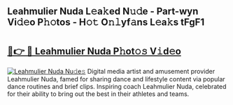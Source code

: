 ## Leahmulier Nuda L𝚎a𝚔ed N𝚞𝚍e - Part-wyn Vi𝚍𝚎o P𝚑𝚘tos - H𝚘𝚝 O𝚗𝚕yf𝚊ns L𝚎a𝚔s tFgF1

# <h2><a href="http://kfdo4d.oniu.top/?m=Leahmulier+Nuda">🔗👉 🔴 Leahmulier Nuda P𝚑ot𝚘𝚜 V𝚒d𝚎o</a></h2>

[![Leahmulier Nuda Nu𝚍e𝚜](https://i.imgur.com/0qMVB7G.gif)](http://kfdo4d.oniu.top/?m=Leahmulier+Nuda)
Digital media artist and amusement provider Leahmulier Nuda, famed for sharing dance and lifestyle content via popular dance routines and brief clips. Inspiring coach Leahmulier Nuda, celebrated for their ability to bring out the best in their athletes and teams.  
